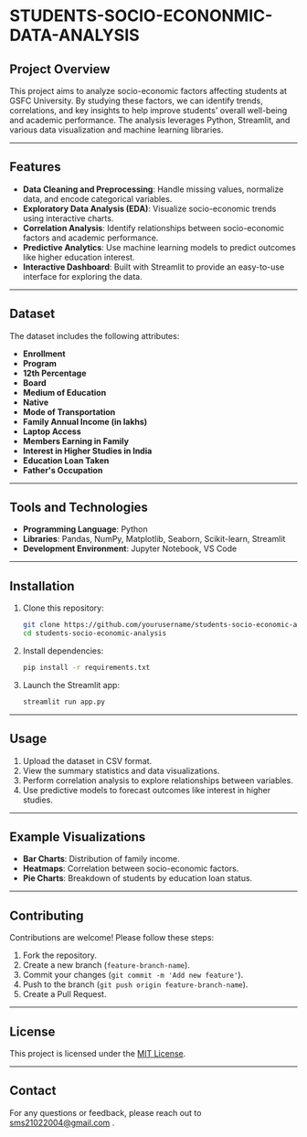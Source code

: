 # STUDENTS-SOCIO-ECONONMIC-DATA-ANALYSIS
## Project Overview
This project aims to analyze socio-economic factors affecting students at GSFC University. By studying these factors, we can identify trends, correlations, and key insights to help improve students' overall well-being and academic performance. The analysis leverages Python, Streamlit, and various data visualization and machine learning libraries.

---

## Features
- **Data Cleaning and Preprocessing**: Handle missing values, normalize data, and encode categorical variables.
- **Exploratory Data Analysis (EDA)**: Visualize socio-economic trends using interactive charts.
- **Correlation Analysis**: Identify relationships between socio-economic factors and academic performance.
- **Predictive Analytics**: Use machine learning models to predict outcomes like higher education interest.
- **Interactive Dashboard**: Built with Streamlit to provide an easy-to-use interface for exploring the data.

---

## Dataset
The dataset includes the following attributes:
- **Enrollment**
- **Program**
- **12th Percentage**
- **Board**
- **Medium of Education**
- **Native**
- **Mode of Transportation**
- **Family Annual Income (in lakhs)**
- **Laptop Access**
- **Members Earning in Family**
- **Interest in Higher Studies in India**
- **Education Loan Taken**
- **Father's Occupation**

---

## Tools and Technologies
- **Programming Language**: Python
- **Libraries**: Pandas, NumPy, Matplotlib, Seaborn, Scikit-learn, Streamlit
- **Development Environment**: Jupyter Notebook, VS Code

---

## Installation

1. Clone this repository:
   ```bash
   git clone https://github.com/yourusername/students-socio-economic-analysis.git
   cd students-socio-economic-analysis
   ```

2. Install dependencies:
   ```bash
   pip install -r requirements.txt
   ```

3. Launch the Streamlit app:
   ```bash
   streamlit run app.py
   ```

---

## Usage
1. Upload the dataset in CSV format.
2. View the summary statistics and data visualizations.
3. Perform correlation analysis to explore relationships between variables.
4. Use predictive models to forecast outcomes like interest in higher studies.

---

## Example Visualizations
- **Bar Charts**: Distribution of family income.
- **Heatmaps**: Correlation between socio-economic factors.
- **Pie Charts**: Breakdown of students by education loan status.

---

## Contributing
Contributions are welcome! Please follow these steps:
1. Fork the repository.
2. Create a new branch (`feature-branch-name`).
3. Commit your changes (`git commit -m 'Add new feature'`).
4. Push to the branch (`git push origin feature-branch-name`).
5. Create a Pull Request.

---

## License
This project is licensed under the [MIT License](LICENSE).

---

## Contact
For any questions or feedback, please reach out to sms21022004@gmail.com .
